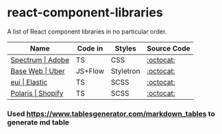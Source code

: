 # react-component-libraries

A list of React component libraries in no particular order.

| Name                                               | Code in | Styles    | Source Code                                           |
|----------------------------------------------------|---------|-----------|-------------------------------------------------------|
| [Spectrum \| Adobe](https://spectrum.adobe.com)    | TS      | CSS       | [:octocat:](https://github.com/adobe/react-spectrum)  |
| [Base Web \| Uber](https://baseweb.design/)        | JS+Flow | Styletron | [:octocat:](https://github.com/uber/baseweb)          |
| [eui \| Elastic](https://elastic.github.io/eui/#/) | TS      | SCSS      | [:octocat:](https://github.com/elastic/eui)           |
| [Polaris \| Shopify](https://polaris.shopify.com/) | TS      | SCSS      | [:octocat:](https://github.com/Shopify/polaris-react) |

### Used https://www.tablesgenerator.com/markdown_tables to generate md table









